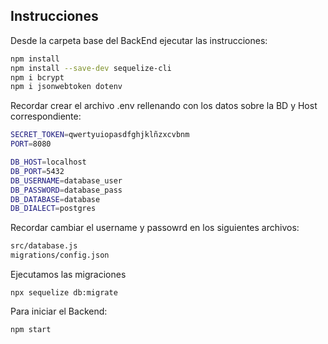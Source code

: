 ## Instrucciones

Desde la carpeta base del BackEnd ejecutar las instrucciones:
```bash
npm install
npm install --save-dev sequelize-cli
npm i bcrypt
npm i jsonwebtoken dotenv
```

Recordar crear el archivo .env rellenando con los datos sobre la BD y Host correspondiente:
```bash
SECRET_TOKEN=qwertyuiopasdfghjklñzxcvbnm
PORT=8080

DB_HOST=localhost
DB_PORT=5432
DB_USERNAME=database_user
DB_PASSWORD=database_pass
DB_DATABASE=database
DB_DIALECT=postgres
```

Recordar cambiar el username y passowrd en los siguientes archivos:
```bash
src/database.js
migrations/config.json
```

Ejecutamos las migraciones
```
npx sequelize db:migrate
```

Para iniciar el Backend:
```bash
npm start
```
